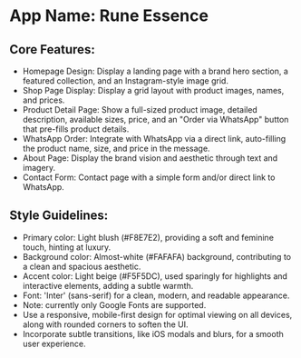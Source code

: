 # **App Name**: Rune Essence

## Core Features:

- Homepage Design: Display a landing page with a brand hero section, a featured collection, and an Instagram-style image grid.
- Shop Page Display: Display a grid layout with product images, names, and prices.
- Product Detail Page: Show a full-sized product image, detailed description, available sizes, price, and an "Order via WhatsApp" button that pre-fills product details.
- WhatsApp Order: Integrate with WhatsApp via a direct link, auto-filling the product name, size, and price in the message.
- About Page: Display the brand vision and aesthetic through text and imagery.
- Contact Form: Contact page with a simple form and/or direct link to WhatsApp.

## Style Guidelines:

- Primary color: Light blush (#F8E7E2), providing a soft and feminine touch, hinting at luxury.
- Background color: Almost-white (#FAFAFA) background, contributing to a clean and spacious aesthetic.
- Accent color: Light beige (#F5F5DC), used sparingly for highlights and interactive elements, adding a subtle warmth.
- Font: 'Inter' (sans-serif) for a clean, modern, and readable appearance.
- Note: currently only Google Fonts are supported.
- Use a responsive, mobile-first design for optimal viewing on all devices, along with rounded corners to soften the UI.
- Incorporate subtle transitions, like iOS modals and blurs, for a smooth user experience.